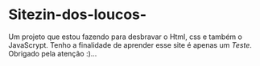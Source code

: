 # Sitezin-dos-loucos-
Um projeto que estou fazendo para desbravar o Html, css e também o JavaScrypt. Tenho a finalidade de aprender
esse site é apenas um *Teste*. Obrigado pela atenção :)...
